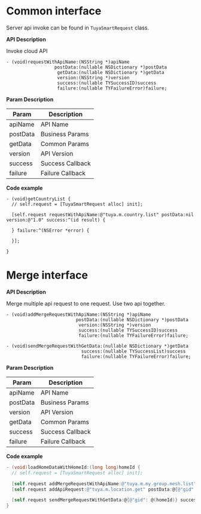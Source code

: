 # Common interface

Server api invoke can be found in `TuyaSmartRequest` class.

**API Description**

Invoke cloud API

```objc
- (void)requestWithApiName:(NSString *)apiName
                  postData:(nullable NSDictionary *)postData
                   getData:(nullable NSDictionary *)getData
                   version:(NSString *)version
                   success:(nullable TYSuccessID)success
                   failure:(nullable TYFailureError)failure;
```

**Param Description**

| Param    | Description      |
| -------- | ---------------- |
| apiName  | API Name         |
| postData | Business Params  |
| getData  | Common Params    |
| version  | API Version      |
| success  | Success Callback |
| failure  | Failure Callback |

**Code example**

```objc
- (void)getCountryList {
  // self.request = [TuyaSmartRequest alloc] init];

  [self.request requestWithApiName:@"tuya.m.country.list" postData:nil version:@"1.0" success:^(id result) {

  } failure:^(NSError *error) {

  }];

}
```



# Merge interface

**API Description**

Merge multiple api request to one request. Use two api together.

```objc
- (void)addMergeRequestWithApiName:(NSString *)apiName
                          postData:(nullable NSDictionary *)postData
                           version:(NSString *)version
                           success:(nullable TYSuccessID)success
                           failure:(nullable TYFailureError)failure;

- (void)sendMergeRequestWithGetData:(nullable NSDictionary *)getData
                            success:(nullable TYSuccessList)success
                            failure:(nullable TYFailureError)failure;
```

**Param Description**

| Param    | Description      |
| -------- | ---------------- |
| apiName  | API Name         |
| postData | Business Params  |
| version  | API Version      |
| getData  | Common Params    |
| success  | Success Callback |
| failure  | Failure Callback |

**Code example**

```objective-c
- (void)loadHomeDataWithHomeId:(long long)homeId {
  // self.request = [TuyaSmartRequest alloc] init];

  [self.request addMergeRequestWithApiName:@"tuya.m.my.group.mesh.list" postData:@{} version:@"1.0" success:nil failure:nil];
  [self.request addApiRequest:@"tuya.m.location.get" postData:@{@"gid": @(homeId)} version:@"2.0" success:nil failure:nil];

  [self.request sendMergeRequestWithGetData:@{@"gid": @(homeId)} success:success failure:failure];
}

```

